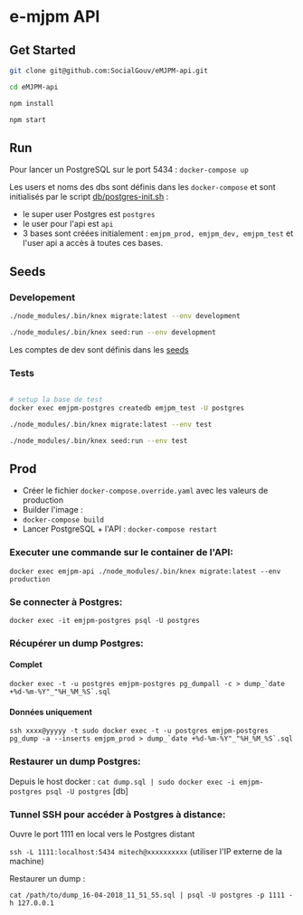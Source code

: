 # e-mjpm API

## Get Started

```sh
git clone git@github.com:SocialGouv/eMJPM-api.git

cd eMJPM-api

npm install

npm start
```

## Run

Pour lancer un PostgreSQL sur le port 5434 : `docker-compose up`

Les users et noms des dbs sont définis dans les `docker-compose` et sont initialisés par le script [db/postgres-init.sh](./db/postgres-init.sh) :

 - le super user Postgres est `postgres`
 - le user pour l'api est `api`
 - 3 bases sont créées initialement : `emjpm_prod, emjpm_dev, emjpm_test` et l'user api a accès à toutes ces bases.

## Seeds

### Developement

```sh
./node_modules/.bin/knex migrate:latest --env development

./node_modules/.bin/knex seed:run --env development
```

Les comptes de dev sont définis dans les [seeds](https://github.com/SocialGouv/eMJPM-api/blob/master/db/seeds/development/0000-users.js)

### Tests

```sh

# setup la base de test
docker exec emjpm-postgres createdb emjpm_test -U postgres

./node_modules/.bin/knex migrate:latest --env test

./node_modules/.bin/knex seed:run --env test
```

## Prod

 - Créer le fichier `docker-compose.override.yaml` avec les valeurs de production
 - Builder l'image :
 - `docker-compose build`
 - Lancer PostgreSQL + l'API : `docker-compose restart`

### Executer une commande sur le container de l'API:

`docker exec emjpm-api ./node_modules/.bin/knex migrate:latest --env production`

### Se connecter à Postgres:

`docker exec -it emjpm-postgres psql -U postgres`

### Récupérer un dump Postgres:

#### Complet

```docker exec -t -u postgres emjpm-postgres pg_dumpall -c > dump_`date +%d-%m-%Y"_"%H_%M_%S`.sql```

#### Données uniquement

```ssh xxxx@yyyyy -t sudo docker exec -t -u postgres emjpm-postgres pg_dump -a --inserts emjpm_prod > dump_`date +%d-%m-%Y"_"%H_%M_%S`.sql```

### Restaurer un dump Postgres:

Depuis le host docker : `cat dump.sql | sudo docker exec -i emjpm-postgres psql -U postgres` [db]

### Tunnel SSH pour accéder à Postgres à distance:

Ouvre le port 1111 en local vers le Postgres distant

`ssh -L 1111:localhost:5434 mitech@xxxxxxxxxx` (utiliser l'IP externe de la machine)

Restaurer un dump :

`cat /path/to/dump_16-04-2018_11_51_55.sql | psql -U postgres -p 1111 -h 127.0.0.1`

